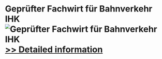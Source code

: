 # Geprüfter Fachwirt für Bahnverkehr IHK<br />![Geprüfter Fachwirt für Bahnverkehr IHK](https://mycommerce.akamaized.net/api/pimages/P300738032/BIG/300738032.JPG)<br />[>> Detailed information](https://secure.shareit.com/shareit/product.html?productid=300738032&affiliateid=200057808)